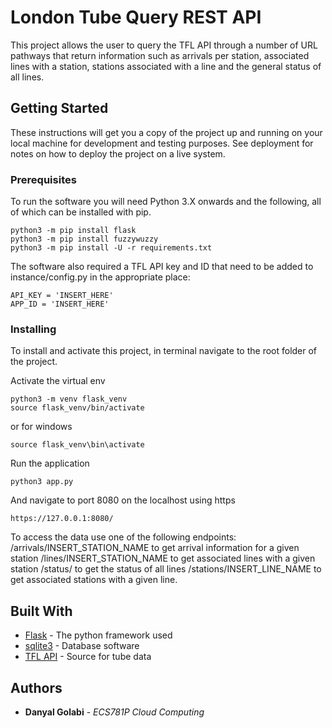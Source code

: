 # London Tube Query REST API

This project allows the user to query the TFL API through a number of URL pathways that return information such as arrivals per station, associated lines with a station, stations associated with a line and the general status of all lines. 

## Getting Started

These instructions will get you a copy of the project up and running on your local machine for development and testing purposes. See deployment for notes on how to deploy the project on a live system.

### Prerequisites

To run the software you will need Python 3.X onwards and the following, all of which can be installed with pip. 

```
python3 -m pip install flask
python3 -m pip install fuzzywuzzy
python3 -m pip install -U -r requirements.txt
```

The software also required a TFL API key and ID that need to be added to instance/config.py in the appropriate place: 

```
API_KEY = 'INSERT_HERE'
APP_ID = 'INSERT_HERE'
```

### Installing

To install and activate this project, in terminal navigate to the root folder of the project. 

Activate the virtual env

```
python3 -m venv flask_venv
source flask_venv/bin/activate
```

or for windows

```
source flask_venv\bin\activate
```

Run the application

```
python3 app.py
```

And navigate to port 8080 on the localhost using https

```
https://127.0.0.1:8080/
```

To access the data use one of the following endpoints: 
/arrivals/INSERT_STATION_NAME to get arrival information for a given station
/lines/INSERT_STATION_NAME to get associated lines with a given station
/status/ to get the status of all lines
/stations/INSERT_LINE_NAME to get associated stations with a given line. 


## Built With

* [Flask](http://flask.pocoo.org/) - The python framework used
* [sqlite3](https://www.sqlite.org/index.html) - Database software
* [TFL API](https://api-portal.tfl.gov.uk/docs) - Source for tube data

## Authors

* **Danyal Golabi** - *ECS781P Cloud Computing*
